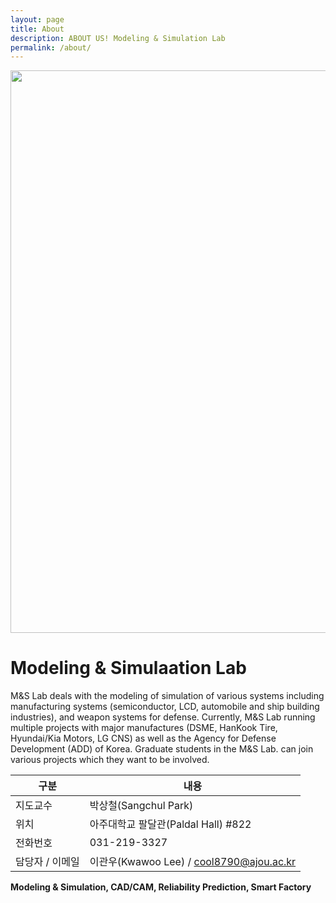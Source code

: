 ```yaml
---
layout: page
title: About
description: ABOUT US! Modeling & Simulation Lab
permalink: /about/
---
```


<img src="https://drive.google.com/uc?export=view&id=1MSExdIhzVSVSeHTdWKFxgOxsoy9skFKV" height="900px" width="600px" align="center">

# Modeling & Simulaation Lab

 M&S Lab deals with the modeling of simulation of various systems including manufacturing systems (semiconductor, LCD, automobile and ship building industries), and weapon systems for defense. Currently, M&S Lab running multiple projects with major manufactures (DSME, HanKook Tire, Hyundai/Kia Motors, LG CNS) as well as the Agency for Defense Development (ADD) of Korea. Graduate students in the M&S Lab. can join various projects which they want to be involved.



| 구분            | 내용                                     |
| --------------- | ---------------------------------------- |
| 지도교수        | 박상철(Sangchul Park)                    |
| 위치            | 아주대학교 팔달관(Paldal Hall) #822      |
| 전화번호        | 031-219-3327                             |
| 담당자 / 이메일 | 이관우(Kwawoo Lee) / cool8790@ajou.ac.kr |



**Modeling & Simulation, CAD/CAM, Reliability Prediction, Smart Factory**
